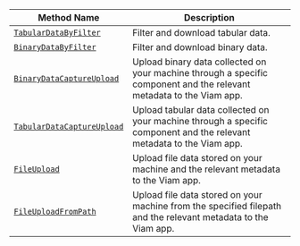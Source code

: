 | Method Name                                                                       | Description                                                                                                           |
| --------------------------------------------------------------------------------- | --------------------------------------------------------------------------------------------------------------------- |
| [`TabularDataByFilter`](program/apis/data-client/#tabulardatabyfilter)            | Filter and download tabular data.                                                                                     |
| [`BinaryDataByFilter`](program/apis/data-client/#binarydatabyfilter)              | Filter and download binary data.                                                                                      |
| [`BinaryDataCaptureUpload`](/program/apis/data-client/#binarydatacaptureupload)   | Upload binary data collected on your machine through a specific component and the relevant metadata to the Viam app.  |
| [`TabularDataCaptureUpload`](/program/apis/data-client/#tabulardatacaptureupload) | Upload tabular data collected on your machine through a specific component and the relevant metadata to the Viam app. |
| [`FileUpload`](/program/apis/data-client/#fileupload)                             | Upload file data stored on your machine and the relevant metadata to the Viam app.                                    |
| [`FileUploadFromPath`](/program/apis/data-client/#fileuploadfrompath)             | Upload file data stored on your machine from the specified filepath and the relevant metadata to the Viam app.        |
